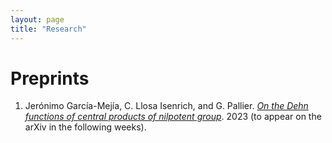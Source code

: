 ```yaml
---
layout: page
title: "Research"
---
```


# Preprints

1. Jerónimo García-Mejía, C. Llosa Isenrich, and G. Pallier. <a href="CentralDehn.pdf" target="_blank">_On the Dehn functions of central products of nilpotent group_</a>. 2023 (to appear on the arXiv in the following weeks).

